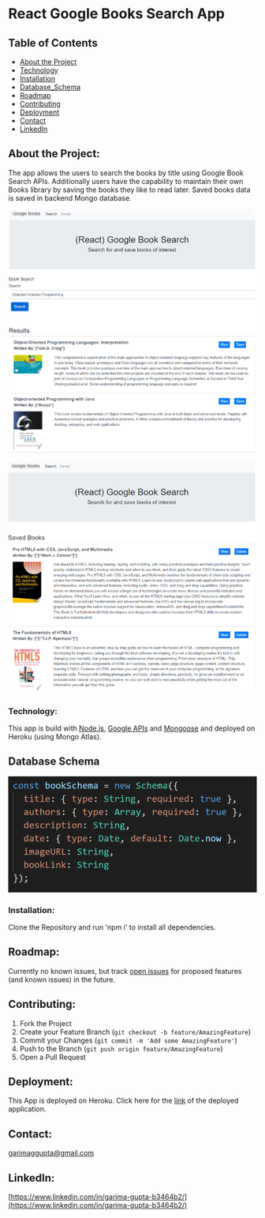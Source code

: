 # React Google Books Search App

## Table of Contents

* [About the Project](#about-the-project)
* [Technology](#Technology)
* [Installation](#installation)
* [Database_Schema](#database-schema)
* [Roadmap](#roadmap)
* [Contributing](#contributing)
* [Deployment](#Deployment)
* [Contact](#contact)
* [LinkedIn](#LinkedIn)


## About the Project:
The app allows the users to search the books by title using Google Book Search APIs. Additionally users have the capability to maintain their own Books library by saving the books they like to read later. Saved books data is saved in backend Mongo database.

![Screenshot1](assets/screenshot1.png)

![Screenshot2](assets/screenshot2.png)

### Technology:
This app is build with [Node.js](https://nodejs.org/en/), [Google APIs](https://www.googleapis.com/books/v1/volumes?q=title:the%20book%title) and [Mongoose](https://www.npmjs.com/package/mongoose) and deployed on Heroku (using Mongo Atlas).

## Database Schema

![database_schema](assets/schema.png)

### Installation:
Clone the Repository and run 'npm i' to install all dependencies.

## Roadmap:
Currently no known issues, but track [open issues](https://github.com/garimaggupta/Google_ook_Search/issues) for proposed features (and known issues) in the future.  
  
## Contributing:

1. Fork the Project
2. Create your Feature Branch (`git checkout -b feature/AmazingFeature`)
3. Commit your Changes (`git commit -m 'Add some AmazingFeature'`)
4. Push to the Branch (`git push origin feature/AmazingFeature`)
5. Open a Pull Request

## Deployment:
This App is deployed on Heroku. Click here for the [link](https://react-books-searches.herokuapp.com/) of the deployed application.

## Contact:
garimaggupta@gmail.com

## LinkedIn:
[https://www.linkedin.com/in/garima-gupta-b3464b2/](https://www.linkedin.com/in/garima-gupta-b3464b2/)
